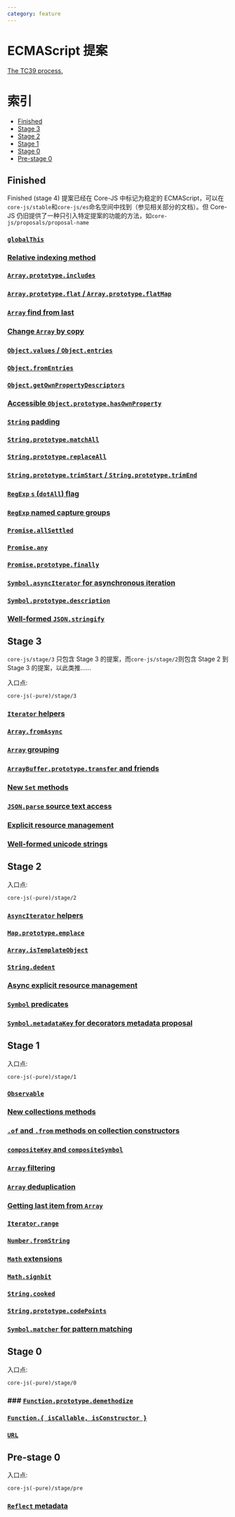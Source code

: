 ```yaml
---
category: feature
---
```


# ECMAScript 提案

[The TC39 process.](https://tc39.github.io/process-document/)

# 索引

- [Finished](#finished)
- [Stage 3](#stage-3)
- [Stage 2](#stage-2)
- [Stage 1](#stage-1)
- [Stage 0](#stage-0)
- [Pre-stage 0](#pre-stage-0)

## Finished

Finished (stage 4) 提案已经在 Core-JS 中标记为稳定的 ECMAScript，可以在`core-js/stable`和`core-js/es`命名空间中找到（参见相关部分的文档）。但 Core-JS 仍旧提供了一种只引入特定提案的功能的方法，如`core-js/proposals/proposal-name`

### [`globalThis`](global-this.md)

### [Relative indexing method](relative-indexing-method.md)

### [`Array.prototype.includes`](array-includes.md)

### [`Array.prototype.flat` / `Array.prototype.flatMap`](array-flat-map.md)

### [`Array` find from last](array-find-from-last.md)

### [Change `Array` by copy](change-array-by-copy.md)

### [`Object.values` / `Object.entries`](object-values-entries.md)

### [`Object.fromEntries`](object-from-entries.md)

### [`Object.getOwnPropertyDescriptors`](object-getownpropertydescriptors.md)

### [Accessible `Object.prototype.hasOwnProperty`](accessible-object-hasownproperty.md)

### [`String` padding](string-padding.md)

### [`String.prototype.matchAll`](string-match-all.md)

### [`String.prototype.replaceAll`](string-replace-all.md)

### [`String.prototype.trimStart` / `String.prototype.trimEnd`](string-left-right-trim.md)

### [`RegExp` `s` (`dotAll`) flag](regexp-dotall-flag.md)

### [`RegExp` named capture groups](regexp-named-groups.md)

### [`Promise.allSettled`](promise-all-settled.md)

### [`Promise.any`](promise-any.md)

### [`Promise.prototype.finally`](promise-finally.md)

### [`Symbol.asyncIterator` for asynchronous iteration](async-iteration.md)

### [`Symbol.prototype.description`](symbol-description.md)

### [Well-formed `JSON.stringify`](well-formed-stringify.md)

## Stage 3

`core-js/stage/3` 只包含 Stage 3 的提案，而`core-js/stage/2`则包含 Stage 2 到 Stage 3 的提案，以此类推……

入口点:

```
core-js(-pure)/stage/3
```

### [`Iterator` helpers](iterator-helpers.md)

### [`Array.fromAsync`](array-from-async.md)

### [`Array` grouping](array-grouping.md)

### [`ArrayBuffer.prototype.transfer` and friends](array-buffer-transfer.md)

### [New `Set` methods](new-set-methods.md)

### [`JSON.parse` source text access](json-parse-with-source.md)

### [Explicit resource management](explicit-resource-management.md)

### [Well-formed unicode strings](well-formed-unicode-strings.md)

## Stage 2

入口点:

```
core-js(-pure)/stage/2
```

### [`AsyncIterator` helpers](async-iterator-helpers.md)

### [`Map.prototype.emplace`](map-upsert.md)

### [`Array.isTemplateObject`](array-is-template-object.md)

### [`String.dedent`](string-dedent.md)

### [Async explicit resource management](async-explicit-resource-management.md)

### [`Symbol` predicates](symbol-predicates.md)

### [`Symbol.metadataKey` for decorators metadata proposal](decorator-metadata.md)

## Stage 1

入口点:

```
core-js(-pure)/stage/1
```

### [`Observable`](observable.md)

### [New collections methods](collection-methods.md)

### [`.of` and `.from` methods on collection constructors](collection-of-from.md)

### [`compositeKey` and `compositeSymbol`](keys-composition.md)

### [`Array` filtering](array-filtering.md)

### [`Array` deduplication](array-unique.md)

### [Getting last item from `Array`](array-find-from-last.md)

### [`Iterator.range`](iterator-range.md)

### [`Number.fromString`](number-from-string.md)

### [`Math` extensions](math-extensions.md)

### [`Math.signbit`](math-signbit.md)

### [`String.cooked`](string-cooked.md)

### [`String.prototype.codePoints`](string-code-points.md)

### [`Symbol.matcher` for pattern matching](pattern-matching.md)

## Stage 0

入口点:

```
core-js(-pure)/stage/0
```

### ### [`Function.prototype.demethodize`](function-demethodize.md)

### [`Function.{ isCallable, isConstructor }`](function-is-callable-is-constructor.md)

### [`URL`](url.md)

## Pre-stage 0

入口点:

```
core-js(-pure)/stage/pre
```

### [`Reflect` metadata](reflect-metadata.md)
